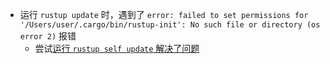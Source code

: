 - 运行 `rustup update` 时，遇到了 `error: failed to set permissions for '/Users/user/.cargo/bin/rustup-init': No such file or directory (os error 2)` 报错
	- 尝试[运行 `rustup self update` 解决了问题](https://github.com/rust-lang/rustup/issues/671#issuecomment-311552541)